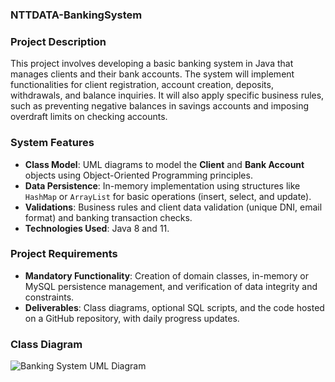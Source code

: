 ### NTTDATA-BankingSystem
### Project Description

This project involves developing a basic banking system in Java that manages clients and their bank accounts. The system will implement functionalities for client registration, account creation, deposits, withdrawals, and balance inquiries. It will also apply specific business rules, such as preventing negative balances in savings accounts and imposing overdraft limits on checking accounts.

### System Features

- **Class Model**: UML diagrams to model the **Client** and **Bank Account** objects using Object-Oriented Programming principles.
- **Data Persistence**: In-memory implementation using structures like `HashMap` or `ArrayList` for basic operations (insert, select, and update).
- **Validations**: Business rules and client data validation (unique DNI, email format) and banking transaction checks.
- **Technologies Used**: Java 8 and 11.

### Project Requirements

- **Mandatory Functionality**: Creation of domain classes, in-memory or MySQL persistence management, and verification of data integrity and constraints.
- **Deliverables**: Class diagrams, optional SQL scripts, and the code hosted on a GitHub repository, with daily progress updates.

### Class Diagram

![Banking System UML Diagram](https://i.ibb.co/6YnS1hD/bank-System-drawio-2.png)

